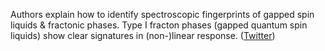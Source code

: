 
Authors explain how to identify spectroscopic fingerprints of gapped spin liquids & fractonic phases. Type I fracton phases (gapped quantum spin liquids) show clear signatures in (non-)linear response. ([Twitter](https://twitter.com/JoshuahHeath/status/1318194050500075527))
